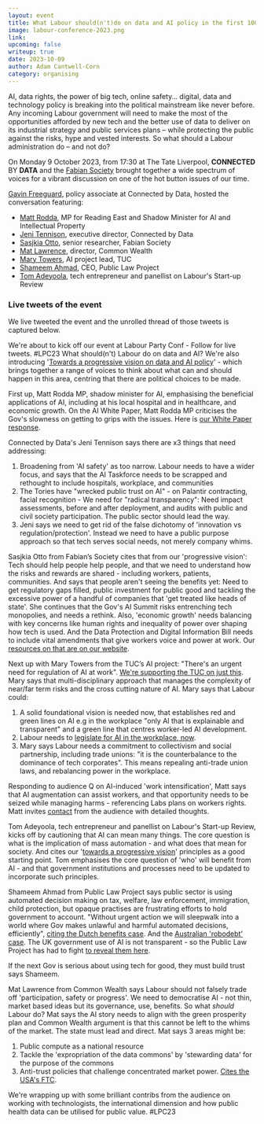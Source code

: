 ```yaml
---
layout: event
title: What Labour should(n't)do on data and AI policy in the first 100 days 
image: labour-conference-2023.png
link: 
upcoming: false
writeup: true
date: 2023-10-09
author: Adam Cantwell-Corn
category: organising
---
```

AI, data rights, the power of big tech, online safety… digital, data and technology policy is breaking into the political mainstream like never before. Any incoming Labour government will need to make the most of the opportunities afforded by new tech and the better use of data to deliver on its industrial strategy and public services plans – while protecting the public against the risks, hype and vested interests. So what should a Labour administration do – and not do?

<!--more-->

On Monday 9 October 2023, from 17:30 at The Tate Liverpool, **CONNECTED** BY **DATA** and the [Fabian Society](https://fabians.org.uk/) brought together a wide spectrum of voices for a vibrant discussion on one of the hot button issues of our time.

[Gavin Freeguard](https://connectedbydata.org/people/gavin-freeguard), policy associate at Connected by Data, hosted the conversation featuring:

* [Matt Rodda](https://members.parliament.uk/member/4654/contact), MP for Reading East and Shadow Minister for AI and Intellectual Property
* [Jeni Tennison](https://connectedbydata.org/people/jeni-tennison), executive director, Connected by Data
* [Sasjkia Otto](https://www.linkedin.com/in/sasjkia/), senior researcher, Fabian Society
* [Mat Lawrence](https://www.linkedin.com/in/mathew-lawrence-0391b134/), director, Common Wealth
* [Mary Towers](https://www.linkedin.com/in/marytowerstuc/), AI project lead, TUC
* [Shameem Ahmad](https://publiclawproject.org.uk/latest/shameem-ahmad-to-join-plp-as-new-ceo-in-2023/), CEO, Public Law Project
* [Tom Adeyoola](https://www.linkedin.com/in/tomadeyoola/), tech entrepreneur and panellist on Labour's Start-up Review

### Live tweets of the event
We live tweeted the event and the unrolled thread of those tweets is captured below.

We're about to kick off our event at Labour Party Conf - Follow for live tweets. #LPC23 What should(n't) Labour do on data and AI? We're also introducing '[Towards a progressive vision on data and AI policy](https://connectedbydata.org/resources/progressive-vision)' - which brings together a range of voices to think about what can and should happen in this area, centring that there are political choices to be made.

First up, Matt Rodda MP, shadow minister for AI, emphasising the beneficial applications of AI, including at his local hospital and in healthcare, and economic growth. On the AI White Paper, Matt Rodda MP criticises the Gov's slowness on getting to grips with the issues. Here is [our White Paper response](https://connectedbydata.org/resources/ai-white-paper-2023).

Connected by Data's Jeni Tennison says there are x3 things that need addressing:
1) Broadening from 'AI safety' as too narrow. Labour needs to have a wider focus, and says that the AI Taskforce needs to be scrapped and rethought to include hospitals, workplace, and communities 
2) The Tories have "wrecked public trust on AI" - on Palantir contracting, facial recognition - We need for "radical transparency": Need impact assessments, before and after deployment, and audits with public and civil society participation. The public sector should lead the way. 
3) Jeni says we need to get rid of the false dichotomy of 'innovation vs regulation/protection'. Instead we need to have a public purpose approach so that tech serves social needs, not merely company whims.

Sasjkia Otto from Fabian’s Society cites that from our 'progressive vision': Tech should help people help people, and that we need to understand how the risks and rewards are shared - including workers, patients, communities. And says that people aren't seeing the benefits yet: Need to get regulatory gaps filled, public investment for public good and tackling the excessive power of a handful of companies that 'get treated like heads of state'. She continues that the Gov's AI Summit risks entrenching tech monopolies, and needs a rethink. Also, 'economic growth' needs balancing with key concerns like human rights and inequality of power over shaping how tech is used. And the Data Protection and Digital Information Bill needs to include vital amendments that give workers voice and power at work. Our [resources on that are on our website](https://connectedbydata.org/resources/dpdib-resources). 

Next up with Mary Towers from the TUC’s AI project: "There's an urgent need for regulation of AI at work". [We're supporting the TUC on just this](https://www.tuc.org.uk/news/tuc-launches-ai-taskforce-it-calls-urgent-new-legislation-safeguard-workers-rights-and-ensure). Mary says that multi-disciplinary approach that manages the complexity of near/far term risks and the cross cutting nature of AI. Mary says that Labour could: 
1) A solid foundational vision is needed now, that establishes red and green lines on AI e.g in the workplace "only AI that is explainable and transparent" and a green line that centres worker-led AI development. 
2) Labour needs to [legislate for AI in the workplace, now](https://www.tuc.org.uk/news/tuc-launches-ai-taskforce-it-calls-urgent-new-legislation-safeguard-workers-rights-and-ensure).
3) Mary says Labour needs a commitment to collectivism and social partnership, including trade unions: "it is the counterbalance to the dominance of tech corporates". This means repealing anti-trade union laws, and rebalancing power in the workplace. 

Responding to audience Q on AI-induced 'work intensification', Matt says that AI augmentation can assist workers, and that opportunity needs to be seized while managing harms - referencing Labs plans on workers rights. Matt invites [contact](https://members.parliament.uk/member/4654/contact) from the audience with detailed thoughts.

Tom Adeyoola, tech entrepreneur and panellist on Labour's Start-up Review, kicks off by cautioning that AI can mean many things. The core question is what is the implication of mass automation - and what does that mean for society. And cites our '[towards a progressive vision](https://connectedbydata.org/resources/progressive-vision)' principles as a good starting point. Tom emphasises the core question of 'who' will benefit from AI - and that government institutions and processes need to be updated to incorporate such principles. 

Shameem Ahmad from Public Law Project says public sector is using automated decision making on tax, welfare, law enforcement, immigration, child protection, but opaque practises are frustrating efforts to hold government to account. "Without urgent action we will sleepwalk into a world where Gov makes unlawful and harmful automated decisions, efficiently", [citing the Dutch benefits case](https://www.amnesty.org/en/latest/news/2021/10/xenophobic-machines-dutch-child-benefit-scandal/). And the [Australian 'robodebt' case](https://www.bsg.ox.ac.uk/blog/australias-robodebt-scheme-tragic-case-public-policy-failure).  The UK government use of AI is not transparent - so the Public Law Project has had to fight [to reveal them here](https://publiclawproject.org.uk/resources/the-tracking-automated-government-register/).

If the next Gov is serious about using tech for good, they must build trust says Shameem. 

Mat Lawrence from Common Wealth says Labour should not falsely trade off 'participation, safety or progress'. We need to democratise AI - not thin, market based ideas but its governance, use, benefits. So what *should* Labour do? Mat says the AI story needs to align with the green prosperity plan and Common Wealth argument is that this cannot be left to the whims of the market. The state must lead and direct. Mat says 3 areas might be:
1) Public compute as a national resource
2) Tackle the 'expropriation of the data commons' by 'stewarding data' for the purpose of the commons
3) Anti-trust policies that challenge concentrated market power. [Cites the USA's FTC](https://www.ftc.gov/policy/advocacy-research/tech-at-ftc/2023/06/generative-ai-raises-competition-concerns). 

We're wrapping up with some brilliant contribs from the audience on working with technologists, the international dimension and how public health data can be utilised for public value. #LPC23 